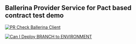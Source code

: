 ## Ballerina Provider Service for Pact based contract test demo
[![PR Check Ballerina Client](https://github.com/SanduDS/pact-bal-sample/actions/workflows/ci.yml/badge.svg)](https://github.com/SanduDS/pact-bal-sample/actions/workflows/ci.yml)

[![Can I Deploy BRANCH to ENVIRONMENT](https://30c9-203-94-95-3.ngrok-free.app/pacticipants/BallerinaProvider/branches/master/latest-version/can-i-deploy/to-environment/production/badge)](https://30c9-203-94-95-3.ngrok-free.app/hal-browser/browser.html#https://30c9-203-94-95-3.ngrok-free.app/pacticipants/BallerinaProvider/branches/master/latest-version/can-i-deploy/to-environment/production)